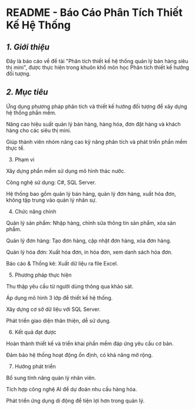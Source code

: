 # README - Báo Cáo Phân Tích Thiết Kế Hệ Thống

## ***1. Giới thiệu***

Đây là báo cáo về đề tài "Phân tích thiết kế hệ thống quản lý bán hàng siêu thị mini", được thực hiện trong khuôn khổ môn học Phân tích thiết kế hướng đối tượng.

## ***2. Mục tiêu***

Ứng dụng phương pháp phân tích và thiết kế hướng đối tượng để xây dựng hệ thống phần mềm.

Nâng cao hiệu suất quản lý bán hàng, hàng hóa, đơn đặt hàng và khách hàng cho các siêu thị mini.

Giúp thành viên nhóm nâng cao kỹ năng phân tích và phát triển phần mềm thực tế.

3. Phạm vi

Xây dựng phần mềm sử dụng mô hình thác nước.

Công nghệ sử dụng: C#, SQL Server.

Hệ thống bao gồm quản lý bán hàng, quản lý đơn hàng, xuất hóa đơn, không tập trung vào quản lý nhân sự.

4. Chức năng chính

Quản lý sản phẩm: Nhập hàng, chỉnh sửa thông tin sản phẩm, xóa sản phẩm.

Quản lý đơn hàng: Tạo đơn hàng, cập nhật đơn hàng, xóa đơn hàng.

Quản lý hóa đơn: Xuất hóa đơn, in hóa đơn, xem danh sách hóa đơn.

Báo cáo & Thống kê: Xuất dữ liệu ra file Excel.

5. Phương pháp thực hiện

Thu thập yêu cầu từ người dùng thông qua khảo sát.

Áp dụng mô hình 3 lớp để thiết kế hệ thống.

Xây dựng cơ sở dữ liệu với SQL Server.

Phát triển giao diện thân thiện, dễ sử dụng.

6. Kết quả đạt được

Hoàn thành thiết kế và triển khai phần mềm đáp ứng yêu cầu cơ bản.

Đảm bảo hệ thống hoạt động ổn định, có khả năng mở rộng.

7. Hướng phát triển

Bổ sung tính năng quản lý nhân viên.

Tích hợp công nghệ AI để dự đoán nhu cầu hàng hóa.

Phát triển ứng dụng di động để tiện lợi hơn trong quản lý.

